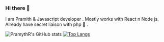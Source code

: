 ### Hi there 👋

I am Pramith & Javascript developer . Mostly works with React n Node js. 
Already have secret liaison with php 🍭 .

![PramythR's GitHub stats](https://github-readme-stats.vercel.app/api?username=PramythR&show_icons=true&theme=radical)  [![Top Langs](https://github-readmestats.vercel.app/api/top-langs/?username=PramythR&layout=compact&show_icons=true&theme=radical&line_height=10)](https://github.com/aPramythR/github-readme-stats)






